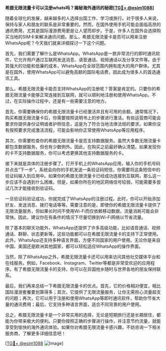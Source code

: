 **希腊无限流量卡可以注册whats吗？揭秘海外通讯的秘密[[TG💪+ @esim1088](https://t.me/s/esim1088)]**

随着全球化的发展，越来越多的人选择出国工作、学习或旅行。对于很多人来说，保持与家人和朋友的联系是非常重要的。然而，在国外使用手机可能会面临高昂的通讯费用，尤其是国际漫游费用更是让人望而却步。于是，许多人在国外会选择购买当地的SIM卡来解决通讯问题。那么，希腊无限流量卡是否可以用来注册WhatsApp呢？今天我们就来详细探讨一下这个问题。

首先，我们需要了解什么是WhatsApp。WhatsApp是一款非常流行的即时通讯软件，它允许用户通过互联网发送消息、语音通话、视频通话以及分享文件等。由于其强大的功能和低廉的成本，WhatsApp在全球范围内拥有庞大的用户群体。尤其是在国外，使用WhatsApp可以避免高额的国际电话费，因此成为很多人的首选通讯工具。

那么，希腊无限流量卡能否支持WhatsApp的注册呢？答案是肯定的。只要你的希腊无限流量卡能够正常连接到互联网，就可以顺利地注册和使用WhatsApp。不过，在实际操作过程中，还是有一些需要注意的地方。

首先，你需要确保你的希腊无限流量卡已经激活并且有可用的余额。通常情况下，购买希腊无限流量卡后，你需要按照说明书上的步骤进行激活。有些运营商可能会要求你提供身份证明或者护照信息，这是为了符合当地法律法规的要求。如果你没有按照要求完成激活流程，可能会影响你正常使用WhatsApp等应用程序。

其次，你需要检查你的希腊无限流量卡是否支持数据服务。虽然大多数无限流量卡都包含数据服务，但也有少数例外。因此，在购买之前最好确认清楚。如果发现你的卡不支持数据服务，你可以考虑更换其他支持数据服务的卡。

接下来就是具体的注册步骤了。打开手机上的WhatsApp应用，输入你的手机号码并点击“下一步”。系统会向你的手机发送一条验证码短信，你需要将这条短信中的验证码输入到应用中。如果你的希腊无限流量卡已经成功连接到互联网，那么这一步应该不会遇到什么困难。但是，如果你所在的地区网络信号较弱，可能需要多尝试几次才能接收到验证码。

一旦验证码验证成功，你就完成了WhatsApp的注册过程。此时，你可以开始添加好友、发送消息、拨打电话等等。需要注意的是，即使你的希腊无限流量卡提供了无限流量服务，但如果长时间不使用Wi-Fi而仅依赖移动数据，流量消耗可能会非常快。因此，建议你在有条件的情况下尽量切换到Wi-Fi网络以节省流量。

除了基本的聊天功能外，WhatsApp还提供了许多高级功能，比如语音通话、视频通话、群聊、状态更新等。这些功能都可以在希腊无限流量卡的支持下正常使用。此外，WhatsApp还支持多种语言界面，方便不同国家的用户使用。无论你是来自中国、美国还是欧洲其他国家，都可以轻松适应WhatsApp的操作界面。

当然，除了WhatsApp之外，希腊无限流量卡还可以用来访问其他社交媒体平台和在线服务。例如，Facebook、Instagram、Twitter等都是非常受欢迎的应用程序。有了希腊无限流量卡的支持，你可以在异国他乡随时与世界各地的朋友保持联系。

最后，我们再来总结一下希腊无限流量卡的优点。首先，它的价格相对便宜，相比国际漫游套餐要划算得多；其次，它提供了无限流量服务，让你无需担心流量超支的问题；再次，它可以用于注册和使用WhatsApp等即时通讯软件，帮助你节省大量的通讯费用；最后，它支持多种语言界面，适合不同背景的用户使用。

总之，希腊无限流量卡是一个非常实用的选择，无论是短期旅行还是长期居住，都能为你带来极大的便利。只要你按照正确的步骤进行操作，并注意节约流量，就能享受到愉快的海外通讯体验。如果你对希腊无限流量卡感兴趣，不妨咨询一下相关服务商，了解更多详细信息吧！

[[TG💪+ @esim1088](https://t.me/s/esim1088) ![Image](https://i.postimg.cc/4NQfJmqS/Snipaste-2025-05-13-00-14-12.png)]